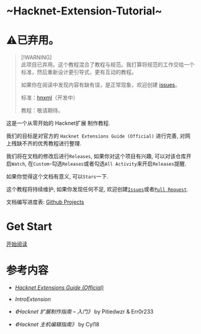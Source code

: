 # ~Hacknet-Extension-Tutorial~

# ⚠已弃用。
> [!WARNING]\
> 此项目已弃用。这个教程混合了教程与规范。我打算将规范的工作交给一个标准，然后重新设计更引导式，更有互动的教程。
>
> 如果你在阅读中发现内容有缺有误，是正常现象，欢迎创建 [issues](https://github.com/FBIKdot/Hacknet-Extension-Tutorial/issues)。
> 
> 标准：[hnxml](https://hnxml.js.org)（开发中）
> 
> 教程：敬请期待。

这是一个从零开始的 Hacknet扩展 制作教程. 

我们的目标是对官方的 `Hacknet Extensions Guide (Official)` 进行完善, 对网上残缺不齐的优秀教程进行整理. 

我们将在文档的修改后进行`Releases`, 如果你对这个项目有兴趣, 可以对该仓库开启`Watch`, 在`Custom`-勾选`Releases`或者勾选`All Activity`来开启`Releases`提醒.

如果你觉得这个文档有意义, 可以`Stars`一下.

这个教程将持续维护, 如果你发现任何不足, 欢迎创建[`Issues`](https://github.com/BovineBeta/Hacknet-Extension-Tutorial/issues)或者[`Pull Request`](https://github.com/BovineBeta/Hacknet-Extension-Tutorial/pulls).

文档编写进度表: [Github Projects](https://github.com/users/BovineBeta/projects/2)

# Get Start

[开始阅读](./GetStart.md)

# 参考内容

- [*Hacknet Extensions Guide (Official)*](https://steamcommunity.com/sharedfiles/filedetails/?id=914587661)

- *IntroExtension*

- *《Hacknet 扩展制作指南 – 入门》* by Pitiedwzr & Err0r233

- *《Hacknet 主机编辑指南》* by Cyl18
